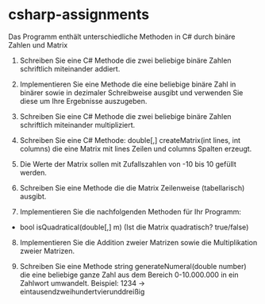 # csharp-assignments
Das Programm enthält unterschiedliche Methoden in C# durch binäre Zahlen und Matrix

1. Schreiben Sie eine C# Methode die zwei beliebige binäre Zahlen schriftlich miteinander
addiert.

2. Implementieren Sie eine Methode die eine beliebige binäre Zahl in binärer sowie in
dezimaler Schreibweise ausgibt und verwenden Sie diese um Ihre Ergebnisse auszugeben. 

3. Schreiben Sie eine C# Methode die zwei beliebige binäre Zahlen schriftlich miteinander
multipliziert.

4. Schreiben Sie eine C# Methode: double[,] createMatrix(int lines, int columns)
die eine Matrix mit lines Zeilen und columns Spalten erzeugt.

5. Die Werte der Matrix sollen mit Zufallszahlen von -10 bis 10 gefüllt werden.

6. Schreiben Sie eine Methode die die Matrix Zeilenweise (tabellarisch) ausgibt.

7. Implementieren Sie die nachfolgenden Methoden für Ihr Programm:
- bool isQuadratical(double[,] m) (Ist die Matrix quadratisch? true/false)

8. Implementieren Sie die Addition zweier Matrizen sowie die Multiplikation zweier Matrizen.

9. Schreiben Sie eine Methode string generateNumeral(double number) die eine beliebige
ganze Zahl aus dem Bereich 0-10.000.000 in ein Zahlwort umwandelt.
Beispiel: 1234 -> eintausendzweihundertvierunddreißig

